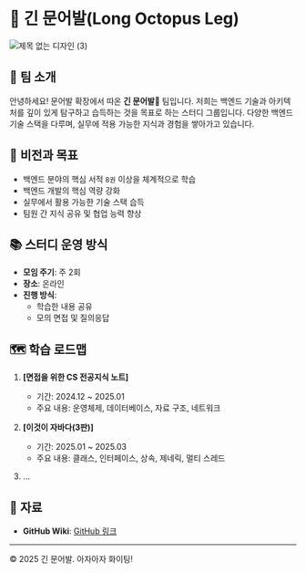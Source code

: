 # 🐙 긴 문어발(Long Octopus Leg)

![제목 없는 디자인 (3)](https://github.com/user-attachments/assets/147e4588-6d2f-4808-b7ce-f9887b23b1b9)

## 👋 팀 소개
안녕하세요! 문어발 확장에서 따온 **긴 문어발🐙** 팀입니다. 저희는 백엔드 기술과 아키텍처를 깊이 있게 탐구하고 습득하는 것을 목표로 하는 스터디 그룹입니다. 다양한 백엔드 기술 스택을 다루며, 실무에 적용 가능한 지식과 경험을 쌓아가고 있습니다.

## 🚀 비전과 목표
- 백엔드 분야의 핵심 서적 `8권` 이상을 체계적으로 학습
- 백엔드 개발의 핵심 역량 강화
- 실무에서 활용 가능한 기술 스택 습득
- 팀원 간 지식 공유 및 협업 능력 향상

## 📚 스터디 운영 방식
- **모임 주기**: 주 2회
- **장소**: 온라인
- **진행 방식**: 
  - 학습한 내용 공유
  - 모의 면접 및 질의응답


## 🗺️ 학습 로드맵
1. **[면접을 위한 CS 전공지식 노트]**
   - 기간: 2024.12 ~ 2025.01
   - 주요 내용: 운영체제, 데이터베이스, 자료 구조, 네트워크

2. **[이것이 자바다(3판)]**
   - 기간: 2025.01 ~ 2025.03
   - 주요 내용: 클래스, 인터페이스, 상속, 제네릭, 멀티 스레드

3. ...


## 🔗 자료
- **GitHub Wiki**: [GitHub 링크](https://github.com/2025-cs-study/long-octopus-leg/wiki)
---

© 2025 긴 문어발. 아자아자 화이팅!
